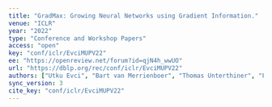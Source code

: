 ```yaml
---
title: "GradMax: Growing Neural Networks using Gradient Information."
venue: "ICLR"
year: "2022"
type: "Conference and Workshop Papers"
access: "open"
key: "conf/iclr/EvciMUPV22"
ee: "https://openreview.net/forum?id=qjN4h_wwUO"
url: "https://dblp.org/rec/conf/iclr/EvciMUPV22"
authors: ["Utku Evci", "Bart van Merrienboer", "Thomas Unterthiner", "Fabian Pedregosa", "Max Vladymyrov"]
sync_version: 3
cite_key: "conf/iclr/EvciMUPV22"
---
```

